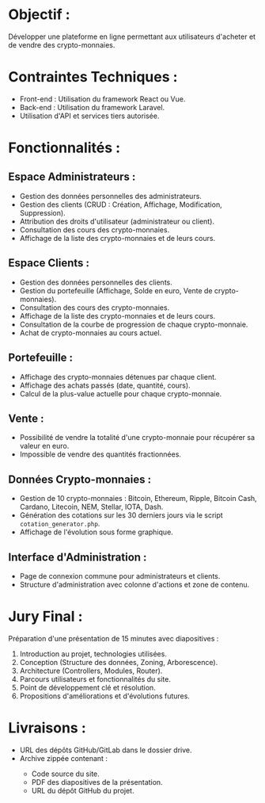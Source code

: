 <!DOCTYPE html>
<html>
<head>
  <title>Cahier des Charges - Projet BitChest</title>
</head>
<body>

<h1>Objectif :</h1>
<p>Développer une plateforme en ligne permettant aux utilisateurs d'acheter et de vendre des crypto-monnaies.</p>

<h1>Contraintes Techniques :</h1>
<ul>
  <li>Front-end : Utilisation du framework React ou Vue.</li>
  <li>Back-end : Utilisation du framework Laravel.</li>
  <li>Utilisation d'API et services tiers autorisée.</li>
</ul>

<h1>Fonctionnalités :</h1>

<h2>Espace Administrateurs :</h2>
<ul>
  <li>Gestion des données personnelles des administrateurs.</li>
  <li>Gestion des clients (CRUD : Création, Affichage, Modification, Suppression).</li>
  <li>Attribution des droits d'utilisateur (administrateur ou client).</li>
  <li>Consultation des cours des crypto-monnaies.</li>
  <li>Affichage de la liste des crypto-monnaies et de leurs cours.</li>
</ul>

<h2>Espace Clients :</h2>
<ul>
  <li>Gestion des données personnelles des clients.</li>
  <li>Gestion du portefeuille (Affichage, Solde en euro, Vente de crypto-monnaies).</li>
  <li>Consultation des cours des crypto-monnaies.</li>
  <li>Affichage de la liste des crypto-monnaies et de leurs cours.</li>
  <li>Consultation de la courbe de progression de chaque crypto-monnaie.</li>
  <li>Achat de crypto-monnaies au cours actuel.</li>
</ul>

<h2>Portefeuille :</h2>
<ul>
  <li>Affichage des crypto-monnaies détenues par chaque client.</li>
  <li>Affichage des achats passés (date, quantité, cours).</li>
  <li>Calcul de la plus-value actuelle pour chaque crypto-monnaie.</li>
</ul>

<h2>Vente :</h2>
<ul>
  <li>Possibilité de vendre la totalité d'une crypto-monnaie pour récupérer sa valeur en euro.</li>
  <li>Impossible de vendre des quantités fractionnées.</li>
</ul>

<h2>Données Crypto-monnaies :</h2>
<ul>
  <li>Gestion de 10 crypto-monnaies : Bitcoin, Ethereum, Ripple, Bitcoin Cash, Cardano, Litecoin, NEM, Stellar, IOTA, Dash.</li>
  <li>Génération des cotations sur les 30 derniers jours via le script <code>cotation_generator.php</code>.</li>
  <li>Affichage de l'évolution sous forme graphique.</li>
</ul>

<h2>Interface d'Administration :</h2>
<ul>
  <li>Page de connexion commune pour administrateurs et clients.</li>
  <li>Structure d'administration avec colonne d'actions et zone de contenu.</li>
</ul>

<h1>Jury Final :</h1>
<p>Préparation d'une présentation de 15 minutes avec diapositives :</p>
<ol>
  <li>Introduction au projet, technologies utilisées.</li>
  <li>Conception (Structure des données, Zoning, Arborescence).</li>
  <li>Architecture (Controllers, Modules, Router).</li>
  <li>Parcours utilisateurs et fonctionnalités du site.</li>
  <li>Point de développement clé et résolution.</li>
  <li>Propositions d'améliorations et d'évolutions futures.</li>
</ol>

<h1>Livraisons :</h1>
<ul>
  <li>URL des dépôts GitHub/GitLab dans le dossier drive.</li>
  <li>Archive zippée contenant :</li>
  <ul>
    <li>Code source du site.</li>
    <li>PDF des diapositives de la présentation.</li>
    <li>URL du dépôt GitHub du projet.</li>
  </ul>
</ul>

</body>
</html>
